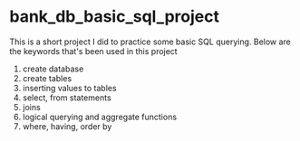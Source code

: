 # bank_db_basic_sql_project

This is a short project I did to practice some basic SQL querying. Below are the keywords that's been used in this project

1. create database
2. create tables
3. inserting values to tables
4. select, from statements
5. joins
6. logical querying and aggregate functions
7. where, having, order by
